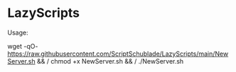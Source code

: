 # LazyScripts

Usage:

wget -qO- https://raw.githubusercontent.com/ScriptSchublade/LazyScripts/main/NewServer.sh && /
chmod +x NewServer.sh && /
./NewServer.sh  
